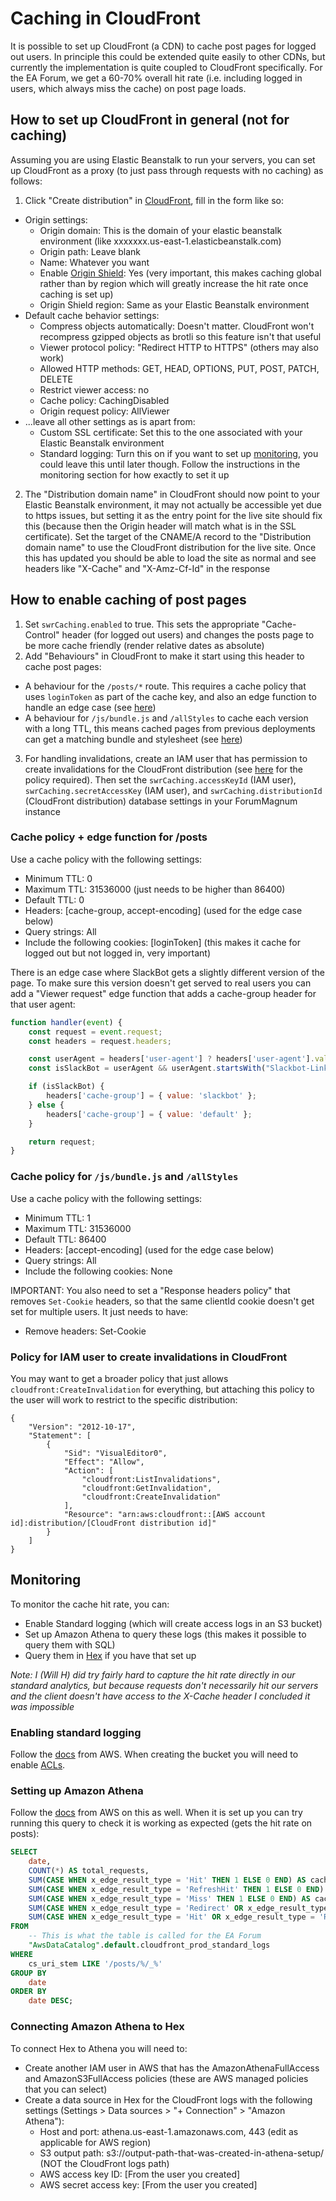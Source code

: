 # Caching in CloudFront

It is possible to set up CloudFront (a CDN) to cache post pages for logged out users. In principle this could be extended quite easily to other CDNs, but currently the implementation is quite coupled to CloudFront specifically. For the EA Forum, we get a 60-70% overall hit rate (i.e. including logged in users, which always miss the cache) on post page loads.

## How to set up CloudFront in general (not for caching)

Assuming you are using Elastic Beanstalk to run your servers, you can set up CloudFront as a proxy (to just pass through requests with no caching) as follows:
1. Click "Create distribution" in [CloudFront](https://us-east-1.console.aws.amazon.com/cloudfront/v4/home), fill in the form like so:
  - Origin settings:
    - Origin domain: This is the domain of your elastic beanstalk environment (like xxxxxxx.us-east-1.elasticbeanstalk.com)
    - Origin path: Leave blank
    - Name: Whatever you want
    - Enable [Origin Shield](https://docs.aws.amazon.com/AmazonCloudFront/latest/DeveloperGuide/origin-shield.html): Yes (very important, this makes caching global rather than by region which will greatly increase the hit rate once caching is set up)
    - Origin Shield region: Same as your Elastic Beanstalk environment
  - Default cache behavior settings:
    - Compress objects automatically: Doesn't matter. CloudFront won't recompress gzipped objects as brotli so this feature isn't that useful
    - Viewer protocol policy: "Redirect HTTP to HTTPS" (others may also work)
    - Allowed HTTP methods: GET, HEAD, OPTIONS, PUT, POST, PATCH, DELETE
    - Restrict viewer access: no
    - Cache policy: CachingDisabled
    - Origin request policy: AllViewer
  - ...leave all other settings as is apart from:
    - Custom SSL certificate: Set this to the one associated with your Elastic Beanstalk environment
    - Standard logging: Turn this on if you want to set up [monitoring](#monitoring), you could leave this until later though. Follow the instructions in the monitoring section for how exactly to set it up
2. The "Distribution domain name" in CloudFront should now point to your Elastic Beanstalk environment, it may not actually be accessible yet due to https issues, but setting it as the entry point for the live site should fix this (because then the Origin header will match what is in the SSL certificate). Set the target of the CNAME/A record to the "Distribution domain name" to use the CloudFront distribution for the live site. Once this has updated you should be able to load the site as normal and see headers like "X-Cache" and "X-Amz-Cf-Id" in the response

## How to enable caching of post pages

1. Set `swrCaching.enabled` to true. This sets the appropriate "Cache-Control" header (for logged out users) and changes the posts page to be more cache friendly (render relative dates as absolute)
2. Add "Behaviours" in CloudFront to make it start using this header to cache post pages:
  - A behaviour for the `/posts/*` route. This requires a cache policy that uses `loginToken` as part of the cache key, and also an edge function to handle an edge case (see [here](#cache-policy--edge-function-for-posts))
  - A behaviour for `/js/bundle.js` and `/allStyles` to cache each version with a long TTL, this means cached pages from previous deployments can get a matching bundle and stylesheet (see [here](#cache-policy-for-jsbundlejs-and-allstyles))
3. For handling invalidations, create an IAM user that has permission to create invalidations for the CloudFront distribution (see [here](#policy-for-iam-user-to-create-invalidations-in-cloudfront) for the policy required). Then set the `swrCaching.accessKeyId` (IAM user), `swrCaching.secretAccessKey` (IAM user), and `swrCaching.distributionId` (CloudFront distribution) database settings in your ForumMagnum instance

### Cache policy + edge function for /posts

Use a cache policy with the following settings:
- Minimum TTL: 0
- Maximum TTL: 31536000 (just needs to be higher than 86400)
- Default TTL: 0
- Headers: [cache-group, accept-encoding] (used for the edge case below)
- Query strings: All
- Include the following cookies: [loginToken] (this makes it cache for logged out but not logged in, very important)

There is an edge case where SlackBot gets a slightly different version of the page. To make sure this version doesn't get served to real users you can add a "Viewer request" edge function that adds a cache-group header for that user agent:

```javascript
function handler(event) {
    const request = event.request;
    const headers = request.headers;

    const userAgent = headers['user-agent'] ? headers['user-agent'].value : null;
    const isSlackBot = userAgent && userAgent.startsWith("Slackbot-LinkExpanding");

    if (isSlackBot) {
        headers['cache-group'] = { value: 'slackbot' };
    } else {
        headers['cache-group'] = { value: 'default' };
    }

    return request;
}
```

### Cache policy for `/js/bundle.js` and `/allStyles`

Use a cache policy with the following settings:
- Minimum TTL: 1
- Maximum TTL: 31536000
- Default TTL: 86400
- Headers: [accept-encoding] (used for the edge case below)
- Query strings: All
- Include the following cookies: None

IMPORTANT: You also need to set a "Response headers policy" that removes `Set-Cookie` headers, so that the same clientId cookie doesn't get set for multiple users. It just needs to have:
- Remove headers: Set-Cookie

### Policy for IAM user to create invalidations in CloudFront

You may want to get a broader policy that just allows `cloudfront:CreateInvalidation` for everything, but attaching this policy to the user will work to restrict to the specific distribution:

```
{
	"Version": "2012-10-17",
	"Statement": [
		{
			"Sid": "VisualEditor0",
			"Effect": "Allow",
			"Action": [
				"cloudfront:ListInvalidations",
				"cloudfront:GetInvalidation",
				"cloudfront:CreateInvalidation"
			],
			"Resource": "arn:aws:cloudfront::[AWS account id]:distribution/[CloudFront distribution id]"
		}
	]
}
```

## Monitoring

To monitor the cache hit rate, you can:
- Enable Standard logging (which will create access logs in an S3 bucket)
- Set up Amazon Athena to query these logs (this makes it possible to query them with SQL)
- Query them in [Hex](https://hex.tech/) if you have that set up

_Note: I (Will H) did try fairly hard to capture the hit rate directly in our standard analytics, but because requests don't necessarily hit our servers and the client doesn't have access to the X-Cache header I concluded it was impossible_

### Enabling standard logging

Follow the [docs](https://docs.aws.amazon.com/AmazonCloudFront/latest/DeveloperGuide/AccessLogs.html) from AWS. When creating the bucket you will need to enable [ACLs](https://stackoverflow.com/questions/47815526/s3-bucket-policy-vs-access-control-list).

### Setting up Amazon Athena

Follow the [docs](https://docs.aws.amazon.com/athena/latest/ug/cloudfront-logs.html) from AWS on this as well. When it is set up you can try running this query to check it is working as expected (gets the hit rate on posts):

```sql
SELECT
    date,
    COUNT(*) AS total_requests,
    SUM(CASE WHEN x_edge_result_type = 'Hit' THEN 1 ELSE 0 END) AS cache_hits,
    SUM(CASE WHEN x_edge_result_type = 'RefreshHit' THEN 1 ELSE 0 END) AS cache_refresh_hits,
    SUM(CASE WHEN x_edge_result_type = 'Miss' THEN 1 ELSE 0 END) AS cache_misses,
    SUM(CASE WHEN x_edge_result_type = 'Redirect' OR x_edge_result_type = 'Error' THEN 1 ELSE 0 END) AS error_or_redirect,
    SUM(CASE WHEN x_edge_result_type = 'Hit' OR x_edge_result_type = 'RefreshHit' THEN 1 ELSE 0 END) * 100.0 / COUNT(*) AS hit_rate_percentage
FROM
    -- This is what the table is called for the EA Forum
    "AwsDataCatalog".default.cloudfront_prod_standard_logs
WHERE
    cs_uri_stem LIKE '/posts/%/_%'
GROUP BY
    date
ORDER BY
    date DESC;
```

### Connecting Amazon Athena to Hex

To connect Hex to Athena you will need to:
- Create another IAM user in AWS that has the AmazonAthenaFullAccess and AmazonS3FullAccess policies (these are AWS managed policies that you can select)
- Create a data source in Hex for the CloudFront logs with the following settings (Settings > Data sources > "+ Connection" > "Amazon Athena"):
  - Host and port: athena.us-east-1.amazonaws.com, 443 (edit as applicable for AWS region)
  - S3 output path: s3://output-path-that-was-created-in-athena-setup/ (NOT the CloudFront logs path)
  - AWS access key ID: [From the user you created]
  - AWS secret access key: [From the user you created]
